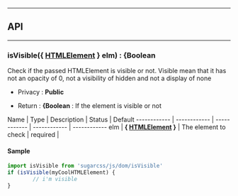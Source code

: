 


-----------------------------
## API
-----------------------------

### isVisible({ <a class="link" href="https://developer.mozilla.org/fr/docs/Web/API/HTMLElement" target="_blank" title="HTMLElement">HTMLElement</a> } elm) : {Boolean
Check if the passed HTMLElement is visible or not.
Visible mean that it has not an opacity of 0, not a visibility of hidden and not a display of none

- Privacy : **Public**

- Return : **{Boolean** : If the element is visible or not

Name | Type | Description | Status | Default
------------ | ------------ | ------------ | ------------ | ------------
elm | **{ <a class="link" href="https://developer.mozilla.org/fr/docs/Web/API/HTMLElement" target="_blank" title="HTMLElement">HTMLElement</a> }** | The element to check | required | 


#### Sample
```js
import isVisible from 'sugarcss/js/dom/isVisible'
if (isVisible(myCoolHTMLElement) {
		// i'm visible
}

```


